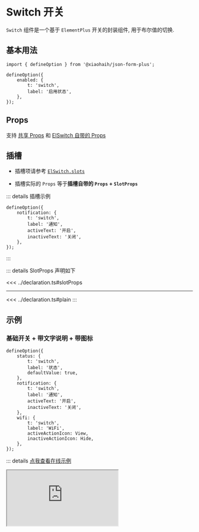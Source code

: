 # Switch 开关

`Switch` 组件是一个基于 `ElementPlus` 开关的封装组件, 用于布尔值的切换.

## 基本用法

```tsx
import { defineOption } from '@xiaohaih/json-form-plus';

defineOption({
    enabled: {
        t: 'switch',
        label: '启用状态',
    },
});
```

## Props

支持 [共享 Props](../shares/share-props.md) 和 [ElSwitch 自带的 Props](https://element-plus.org/zh-CN/component/switch.html#attributes)

## 插槽

- 插槽项请参考 [`ElSwitch.slots`](https://element-plus.org/zh-CN/component/switch.html#switch-slots)

- 插槽实际的 `Props` 等于**插槽自带的 `Props` + `SlotProps`**

::: details 插槽示例

```tsx
defineOption({
    notification: {
        t: 'switch',
        label: '通知',
        activeText: '开启',
        inactiveText: '关闭',
    },
});
```

:::

::: details SlotProps 声明如下

<<< ../declaration.ts#slotProps

---

<<< ../declaration.ts#plain
:::

## 示例

<script setup>
import Iframe from '../../vue-components/iframe.vue';
</script>

### 基础开关 + 带文字说明 + 带图标

```tsx
defineOption({
    status: {
        t: 'switch',
        label: '状态',
        defaultValue: true,
    },
    notification: {
        t: 'switch',
        label: '通知',
        activeText: '开启',
        inactiveText: '关闭',
    },
    wifi: {
        t: 'switch',
        label: 'WiFi',
        activeActionIcon: View,
        inactiveActionIcon: Hide,
    },
});
```

::: details [点我查看在线示例](https://code.juejin.cn/pen/7545045283970514953)

<Iframe src="https://code.juejin.cn/pen/7545045283970514953" />
:::

### 禁用状态 + 自定义颜色

```tsx
defineOption({
    feature: {
        t: 'switch',
        label: '功能',
        disabled: true
    },
    theme: {
        t: 'switch',
        label: '主题',
        activeColor: '#13ce66',
        inactiveColor: '#ff4949',
    },
});
```

::: details [点我查看在线示例](https://code.juejin.cn/pen/7545047884224593974)

<Iframe src="https://code.juejin.cn/pen/7545047884224593974" />
:::

## 注意事项

1. 支持 `ElFormItem` 组件所有的 `Props`
2. 支持 `ElSwitch` 组件所有的 `Props`

::: info tips: 当 `ElFormItem` 组件与 `ElSwitch` 组件的 `Props` 冲突时

- 可通过 `formItemProps` 将属性传递给 `ElFormItem`

- 可通过 `staticProps` 将属性传递给 `ElSwitch`

:::
